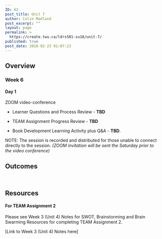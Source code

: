 ```yaml
---
ID: 62
post_title: Unit 7
author: Colin Madland
post_excerpt: ""
layout: page
permalink: >
  https://create.twu.ca/ldrs501-su18/unit-7/
published: true
post_date: 2018-02-23 01:07:23
---
```

<h2>Overview</h2>
<h3>Week 6</h3>
<h4>Day 1</h4>
ZOOM video-conference

- Learner Questions and Process Review - **TBD**

- TEAM Assignment Progress Review - **TBD**

- Book Development Learning Activity plus Q&amp;A - **TBD**.

NOTE: The session is recorded and distributed for those unable to connect directly to the session. _(ZOOM invitation will be sent the Saturday prior to the video conference)_
<h2>Outcomes</h2>
&nbsp;
<h2>Resources</h2>
<h4>For TEAM Assignment 2</h4>
Please see Week 3 (Unit 4) Notes for SWOT, Brainstorming and Brain Swarming Resources for completing TEAM Assignment 2.

[Link to Week 3 (Unit 4) Notes here]